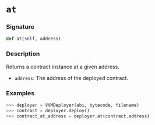 # `at`

### Signature

```python
def at(self, address)
```

### Description

Returns a contract instance at a given address.

- `address`: The address of the deployed contract.

### Examples

```python
>>> deployer = VVMDeployer(abi, bytecode, filename)
>>> contract = deployer.deploy()
>>> contract_at_address = deployer.at(contract.address)
```